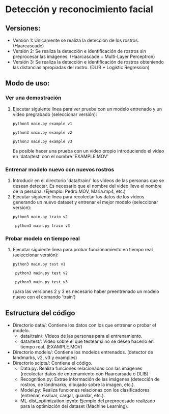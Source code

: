 # Detección y reconocimiento facial

## Versiones:

- Versión 1: Únicamente se realiza la detección de los rostros. (Haarcascade)
- Versión 2: Se realiza la detección e identificación de rostros sin preprocesar las imágenes. (Haarcascade + Multi-Layer Perceptron)
- Versión 3: Se realiza la detección e identificación de rostros obteniendo las distancias apropiadas del rostro. (DLIB + Logistic Regression)

## Modo de uso:

### Ver una demostración

1. Ejecutar siguiente línea para ver prueba con un modelo entrenado y un vídeo pregrabado (seleccionar versión):
   ```
   python3 main.py example v1
   ```
   ```
   python3 main.py example v2
   ```
   ```
   python3 main.py example v3
   ```
   Es posible hacer una prueba con un vídeo propio introduciendo el vídeo en 'data/test' con el nombre 'EXAMPLE.MOV'

### Entrenar modelo nuevo con nuevos rostros
1. Introducir en el directorio 'data/train/' los vídeos de las personas que se desean detectar. Es necesario que el nombre del video lleve el nombre de la persona. (Ejemplo: Pedro.MOV, Maria.mp4, etc.)
2. Ejecutar siguiente línea para recolectar los datos de los vídeos generando un nuevo dataset y entrenar el mejor modelo (seleccionar version):
    ```
    python3 main.py train v2
   ```
   ```
    python3 main.py train v3
    ```

### Probar modelo en tiempo real

1. Ejecutar siguiente línea para probar funcionamiento en tiempo real (seleccionar versión):
    ```
    python3 main.py test v1
   ```
   ```
    python3 main.py test v2
   ```
   ```
    python3 main.py test v3
    ```
   (para las versiones 2 y 3 es necesario haber preentrenado un modelo nuevo con el comando 'train')

## Estructura del código

- Directorio data/: Contiene los datos con los que entrenar o probar el modelo.
  - data/train/: Vídeos de las personas para el entrenamiento.
  - data/test/: Video sobre el que testear si no se desea hacerlo en tiempo real. (EXAMPLE.MOV)
- Directorio models/: Contiene los modelos entrenados. (detector de landmarks, v2, v3 y examples)
- Directorio scipts/: Contiene el código.
  - Data.py: Realiza funciones relacionadas con las imágenes (recolectar datos de entrenamiento con Haarcarsade o DLIB)
  - Recognition.py: Extrae información de las imágenes (detección de rostros, de landmarks, dibujado sobre la imagen, etc.).
  - Model.py: Realiza funciones relacionas con los clasificadores (entrenar, evaluar, cargar, guardar, etc.).
  - ML-dist_optimization.ipynb: Ejemplo del preprocesado realizado para la optimizción del dataset (Machine Learning).
